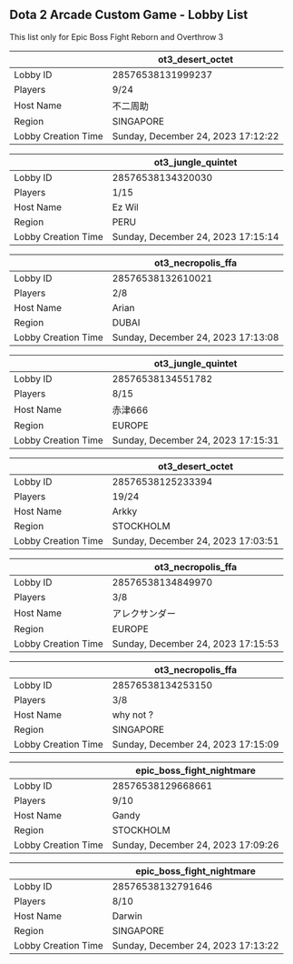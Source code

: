 ## Dota 2 Arcade Custom Game - Lobby List

This list only for Epic Boss Fight Reborn and Overthrow 3

|  | ot3_desert_octet |
| ------ | ------ |
| Lobby ID | 28576538131999237 |
| Players | 9/24 |
| Host Name | 不二周助 |
| Region | SINGAPORE |
| Lobby Creation Time | Sunday, December 24, 2023 17:12:22 |


|  | ot3_jungle_quintet |
| ------ | ------ |
| Lobby ID | 28576538134320030 |
| Players | 1/15 |
| Host Name | Ez Wil |
| Region | PERU |
| Lobby Creation Time | Sunday, December 24, 2023 17:15:14 |


|  | ot3_necropolis_ffa |
| ------ | ------ |
| Lobby ID | 28576538132610021 |
| Players | 2/8 |
| Host Name | Arian |
| Region | DUBAI |
| Lobby Creation Time | Sunday, December 24, 2023 17:13:08 |


|  | ot3_jungle_quintet |
| ------ | ------ |
| Lobby ID | 28576538134551782 |
| Players | 8/15 |
| Host Name | 赤津666 |
| Region | EUROPE |
| Lobby Creation Time | Sunday, December 24, 2023 17:15:31 |


|  | ot3_desert_octet |
| ------ | ------ |
| Lobby ID | 28576538125233394 |
| Players | 19/24 |
| Host Name | Arkky |
| Region | STOCKHOLM |
| Lobby Creation Time | Sunday, December 24, 2023 17:03:51 |


|  | ot3_necropolis_ffa |
| ------ | ------ |
| Lobby ID | 28576538134849970 |
| Players | 3/8 |
| Host Name | アレクサンダー |
| Region | EUROPE |
| Lobby Creation Time | Sunday, December 24, 2023 17:15:53 |


|  | ot3_necropolis_ffa |
| ------ | ------ |
| Lobby ID | 28576538134253150 |
| Players | 3/8 |
| Host Name | why not ? |
| Region | SINGAPORE |
| Lobby Creation Time | Sunday, December 24, 2023 17:15:09 |


|  | epic_boss_fight_nightmare |
| ------ | ------ |
| Lobby ID | 28576538129668661 |
| Players | 9/10 |
| Host Name | Gandy |
| Region | STOCKHOLM |
| Lobby Creation Time | Sunday, December 24, 2023 17:09:26 |


|  | epic_boss_fight_nightmare |
| ------ | ------ |
| Lobby ID | 28576538132791646 |
| Players | 8/10 |
| Host Name | Darwin |
| Region | SINGAPORE |
| Lobby Creation Time | Sunday, December 24, 2023 17:13:22 |


